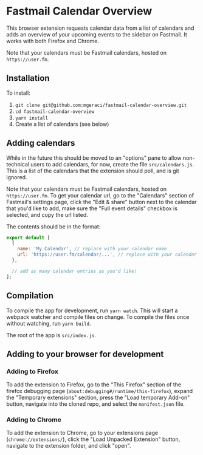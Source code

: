 # Fastmail Calendar Overview
This browser extension requests calendar data from a list of calendars and adds
an overview of your upcoming events to the sidebar on Fastmail. It works with
both Firefox and Chrome.

Note that your calendars must be Fastmail calendars, hosted on `https://user.fm`.

## Installation
To install:
1) `git clone git@github.com:mgeraci/fastmail-calendar-overview.git`
1) `cd fastmail-calendar-overview`
1) `yarn install`
1) Create a list of calendars (see below)

## Adding calendars
While in the future this should be moved to an "options" pane to allow non-
technical users to add calendars, for now, create the file `src/calendars.js`.
This is a list of the calendars that the extension should poll, and is git
ignored.

Note that your calendars must be Fastmail calendars, hosted on `https://user.fm`.
To get your calendar url, go to the "Calendars" section of Fastmail's settings
page, click the "Edit & share" button next to the calendar that you'd like to
add, make sure the "Full event details" checkbox is selected, and copy the url
listed.

The contents should be in the format:

```.js
export default [
  {
    name: 'My Calendar', // replace with your calendar name
    url: 'https://user.fm/calendar/...', // replace with your calendar url
  },

  // add as many calendar entries as you'd like!
];
```

## Compilation
To compile the app for development, run `yarn watch`. This will start a webpack
watcher and compile files on change. To compile the files once without watching,
run `yarn build`.

The root of the app is `src/index.js`.

## Adding to your browser for development

### Adding to Firefox
To add the extension to Firefox, go to the "This Firefox" section of the
firefox debugging page (`about:debugging#/runtime/this-firefox`), expand the
"Temporary extensions" section, press the "Load temporary Add-on" button,
navigate into the cloned repo, and select the `manifest.json` file.

### Adding to Chrome
To add the extension to Chrome, go to your extensions page (`chrome://extensions/`),
click the "Load Unpacked Extension" button, navigate to the extension folder,
and click "open".
